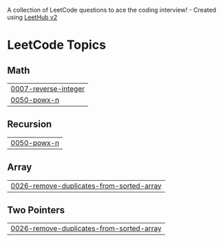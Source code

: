 A collection of LeetCode questions to ace the coding interview! - Created using [LeetHub v2](https://github.com/arunbhardwaj/LeetHub-2.0)
<!---LeetCode Topics Start-->
# LeetCode Topics
## Math
|  |
| ------- |
| [0007-reverse-integer](https://github.com/Subbasini/Leetcode/tree/master/0007-reverse-integer) |
| [0050-powx-n](https://github.com/Subbasini/Leetcode/tree/master/0050-powx-n) |
## Recursion
|  |
| ------- |
| [0050-powx-n](https://github.com/Subbasini/Leetcode/tree/master/0050-powx-n) |
## Array
|  |
| ------- |
| [0026-remove-duplicates-from-sorted-array](https://github.com/Subbasini/Leetcode/tree/master/0026-remove-duplicates-from-sorted-array) |
## Two Pointers
|  |
| ------- |
| [0026-remove-duplicates-from-sorted-array](https://github.com/Subbasini/Leetcode/tree/master/0026-remove-duplicates-from-sorted-array) |
<!---LeetCode Topics End-->